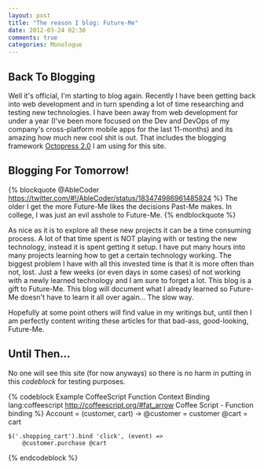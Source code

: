 ```yaml
---
layout: post
title: "The reason I blog: Future-Me"
date: 2012-03-24 02:30
comments: true
categories: Monologue
---
```


## Back To Blogging

Well it's official, I'm starting to blog again. Recently I have been getting back into web
development and in turn spending a lot of time researching and testing new technologies. I have been
away from web development for under a year (I've been more focused on the Dev and DevOps of my
company's cross-platform mobile apps for the last 11-months) and its amazing how much new cool shit
is out. That includes the blogging framework [Octopress 2.0](http://octopress.org/) I am using for this
site.

<!-- more -->

## Blogging For Tomorrow!

{% blockquote @AbleCoder https://twitter.com/#!/AbleCoder/status/183474986961485824 %}
The older I get the more Future-Me likes the decisions Past-Me makes. In college, I was just an evil asshole to Future-Me.
{% endblockquote %}

As nice as it is to explore all these new projects it can be a time consuming process. A lot of that
time spent is NOT playing with or testing the new technology, instead it is spent getting it setup.
I have put many hours into many projects learning how to get a certain technology working. The biggest
problem I have with all this invested time is that it is more often than not, lost. Just a few weeks
(or even days in some cases) of not working with a newly learned technology and I am sure to forget
a lot. This blog is a gift to Future-Me. This blog will document what I already learned so
Future-Me doesn't have to learn it all over again... The slow way.

Hopefully at some point others will find value in my writings but, until then I am perfectly
content writing these articles for that bad-ass, good-looking, Future-Me.

## Until Then...

No one will see this site (for now anyways) so there is no harm in putting in this _codeblock_ for
testing purposes.

{% codeblock Example CoffeeScript Function Context Binding lang:coffeescript http://coffeescript.org/#fat_arrow Coffee Script - Function binding %}
Account = (customer, cart) ->
    @customer = customer
    @cart = cart

    $('.shopping_cart').bind 'click', (event) =>
        @customer.purchase @cart
{% endcodeblock %}
